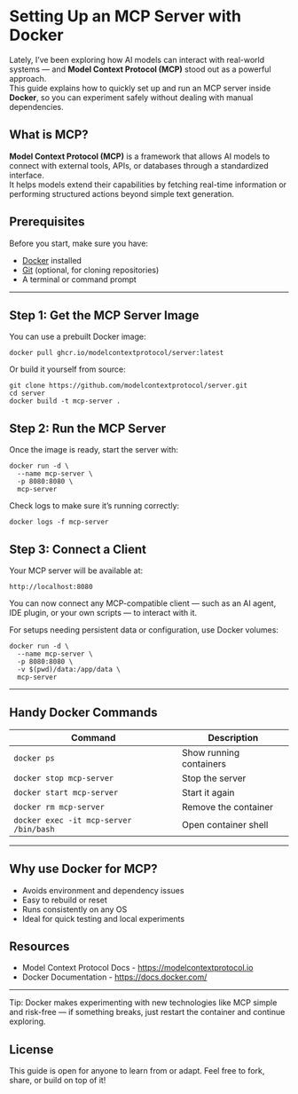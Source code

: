 # Setting Up an MCP Server with Docker

Lately, I’ve been exploring how AI models can interact with real-world systems — and **Model Context Protocol (MCP)** stood out as a powerful approach.  
This guide explains how to quickly set up and run an MCP server inside **Docker**, so you can experiment safely without dealing with manual dependencies.



## What is MCP?

**Model Context Protocol (MCP)** is a framework that allows AI models to connect with external tools, APIs, or databases through a standardized interface.  
It helps models extend their capabilities by fetching real-time information or performing structured actions beyond simple text generation.



## Prerequisites

Before you start, make sure you have:

- [Docker](https://docs.docker.com/get-docker/) installed  
- [Git](https://git-scm.com/) (optional, for cloning repositories)
- A terminal or command prompt

---

## Step 1: Get the MCP Server Image

You can use a prebuilt Docker image:

```
docker pull ghcr.io/modelcontextprotocol/server:latest
```

Or build it yourself from source:

```
git clone https://github.com/modelcontextprotocol/server.git
cd server
docker build -t mcp-server .
```

## Step 2: Run the MCP Server

Once the image is ready, start the server with:

```
docker run -d \
  --name mcp-server \
  -p 8080:8080 \
  mcp-server
```
Check logs to make sure it’s running correctly:
```
docker logs -f mcp-server
```

## Step 3: Connect a Client
Your MCP server will be available at:
```
http://localhost:8080
```
You can now connect any MCP-compatible client — such as an AI agent, IDE plugin, or your own scripts — to interact with it.

For setups needing persistent data or configuration, use Docker volumes:
```
docker run -d \
  --name mcp-server \
  -p 8080:8080 \
  -v $(pwd)/data:/app/data \
  mcp-server
```
---
## Handy Docker Commands

| Command                                | Description             |
| -------------------------------------- | ----------------------- |
| `docker ps`                            | Show running containers |
| `docker stop mcp-server`               | Stop the server         |
| `docker start mcp-server`              | Start it again          |
| `docker rm mcp-server`                 | Remove the container    |
| `docker exec -it mcp-server /bin/bash` | Open container shell    |

 ---
 ## Why use Docker for MCP?
- Avoids environment and dependency issues
- Easy to rebuild or reset
- Runs consistently on any OS
- Ideal for quick testing and local experiments

##  Resources

- Model Context Protocol Docs - https://modelcontextprotocol.io
- Docker Documentation - https://docs.docker.com/
---
 Tip: Docker makes experimenting with new technologies like MCP simple and risk-free — if something breaks, just restart the container and continue exploring.


## License

This guide is open for anyone to learn from or adapt.
Feel free to fork, share, or build on top of it!
